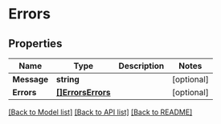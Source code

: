 # Errors

## Properties

Name | Type | Description | Notes
------------ | ------------- | ------------- | -------------
**Message** | **string** |  | [optional] 
**Errors** | [**[]ErrorsErrors**](errors_errors.md) |  | [optional] 

[[Back to Model list]](../README.md#documentation-for-models) [[Back to API list]](../README.md#documentation-for-api-endpoints) [[Back to README]](../README.md)


